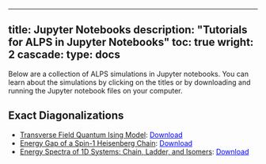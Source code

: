 
---
title: Jupyter Notebooks
description: "Tutorials for ALPS in Jupyter Notebooks"
toc: true
wright: 2
cascade:
    type: docs
---
Below are a collection of ALPS simulations in Jupyter notebooks. You can learn about the simulations by clicking on the titles or by downloading and running the Jupyter notebook files on your computer.

## Exact Diagonalizations

- [Transverse Field Quantum Ising Model](pages/ed/isingtransversefield): <a href = "codes/ed/isingTransverseField.ipynb" download style="color:blue">Download</a>
- [Energy Gap of a Spin-1 Heisenberg Chain](pages/ed/spingapspinoneheisenbergchain): <a href = "codes/ed/spinGapSpinOneHeisenbergChain.ipynb" download style="color:blue">Download</a>
- [Energy Spectra of 1D Systems: Chain, Ladder, and Isomers](pages/ed/spectra1dsystems): <a href = "codes/ed/spectra1DSystems.ipynb" download style="color:blue">Download</a>
